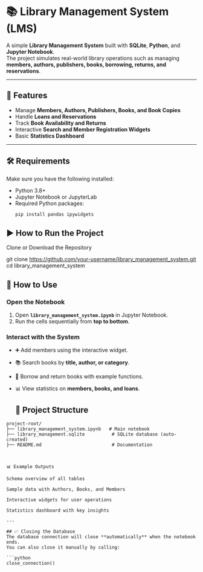 # 📚 Library Management System (LMS)

A simple **Library Management System** built with **SQLite**, **Python**, and **Jupyter Notebook**.  
The project simulates real-world library operations such as managing **members, authors, publishers, books, borrowing, returns, and reservations**.  

---

## 🚀 Features
- Manage **Members, Authors, Publishers, Books, and Book Copies**
- Handle **Loans and Reservations**
- Track **Book Availability and Returns**
- Interactive **Search and Member Registration Widgets**
- Basic **Statistics Dashboard**

---

## 🛠️ Requirements
Make sure you have the following installed:
- Python 3.8+  
- Jupyter Notebook or JupyterLab  
- Required Python packages:
  ```bash
  pip install pandas ipywidgets


 ## ▶️ How to Run the Project

 Clone or Download the Repository

 git clone https://github.com/your-username/library_management_system.git
cd library_management_system

## 🚀 How to Use

### Open the Notebook
1. Open **`library_management_system.ipynb`** in Jupyter Notebook.  
2. Run the cells sequentially from **top to bottom**.  

### Interact with the System
- ➕ Add members using the interactive widget.  
- 📚 Search books by **title, author, or category**.  
- 🔄 Borrow and return books with example functions.  
- 📊 View statistics on **members, books, and loans**.

  ## 📂 Project Structure

```plaintext
project-root/
├── library_management_system.ipynb   # Main notebook
├── library_management.sqlite          # SQLite database (auto-created)
├── README.md                          # Documentation



📊 Example Outputs

Schema overview of all tables

Sample data with Authors, Books, and Members

Interactive widgets for user operations

Statistics dashboard with key insights

---

## ✅ Closing the Database
The database connection will close **automatically** when the notebook ends.  
You can also close it manually by calling:  

```python
close_connection()

